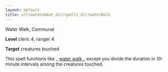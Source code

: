 ```yaml
---
layout: default
title: ultimateCombat_dir/spells_dir/waterWalk
---
```

Water Walk, Communal

**Level** cleric 4, ranger 4

**Target** creatures touched

This spell functions like _ [water walk](spells_dir/waterWalk#_water-walk)_, except you divide the duration in 10-minute intervals among the creatures touched.

